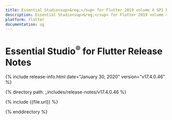 ```yaml
---
title: Essential Studio<sup>&reg;</sup> for Flutter 2019 volume 4 SP1 Release Notes  
description: Essential Studio<sup>&reg;</sup> for Flutter 2019 volume 4 SP1 Release Notes  
platform: flutter
documentation: ug
---
```


# Essential Studio<sup>&reg;</sup> for Flutter Release Notes  

{% include release-info.html date="January 30, 2020" version="v17.4.0.46" %} 


{% directory path: _includes/release-notes/v17.4.0.46 %}

{% include {{file.url}} %}

{% enddirectory %}